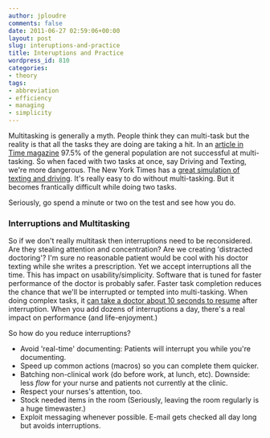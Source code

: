 ```yaml
---
author: jploudre
comments: false
date: 2011-06-27 02:59:06+00:00
layout: post
slug: interuptions-and-practice
title: Interuptions and Practice
wordpress_id: 810
categories:
- theory
tags:
- abbreviation
- efficiency
- managing
- simplicity
---
```


Multitasking is generally a myth. People think they can multi-task but the reality is that all the tasks they are doing are taking a hit. In an [article in Time magazine](http://www.time.com/time/health/article/0,8599,1977523,00.html) 97.5% of the general population are not successful at multi-tasking. So when faced with two tasks at once, say Driving and Texting, we're more dangerous. The New York Times has a [great simulation of texting and driving](http://www.nytimes.com/interactive/2009/07/19/technology/20090719-driving-game.html). It's really easy to do without multi-tasking. But it becomes frantically difficult while doing two tasks.

Seriously, go spend a minute or two on the  test and see how you do.

### Interruptions and Multitasking

So if we don't really multitask then interruptions need to be reconsidered. Are they stealing attention and concentration? Are we creating 'distracted doctoring'? I'm sure no reasonable patient would be cool with his doctor texting while she writes a prescription. Yet we accept interruptions all the time. This has impact on usability/simplicity. Software that is tuned for faster performance of the doctor is probably safer. Faster task completion reduces the chance that we'll be interrupted or tempted into multi-tasking. When doing complex tasks, it [can take a doctor about 10 seconds to resume](http://www.ncbi.nlm.nih.gov/pubmed/20819867) after interruption. When you add dozens of interruptions a day, there's a real impact on performance (and life-enjoyment.)

So how do you reduce interruptions?

* Avoid 'real-time' documenting: Patients will interrupt you while you're documenting.
* Speed up common actions (macros) so you can complete them quicker.
* Batching non-clinical work (do before work, at lunch, etc). Downside: less *flow* for your nurse and patients not currently at the clinic.
* Respect your nurses's attention, too.
* Stock needed items in the room (Seriously, leaving the room regularly is a huge timewaster.)
* Exploit messaging whenever possible. E-mail gets checked all day long but avoids  interruptions.



